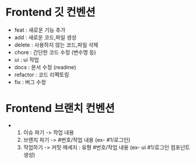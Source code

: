 # Frontend 깃 컨벤션

- feat : 새로운 기능 추가
- add : 새로운 코드,파일 생성 
- delete : 사용하지 않는 코드,파일 삭제 
- chore : 간단한 코드 수정 (변수명 등)
- ui : ui 작업
- docs : 문서 수정 (readme)
- refactor : 코드 리펙토링
- fix : 버그 수정

# Frontend 브랜치 컨벤션
- 1. 이슈 파기 -> 작업 내용
  3. 브랜치 파기 -> #번호/작업 내용 (ex- #1/로그인)
  4. 작업하기 -> 커밋 메세지 : 유형 #번호/작업 내용 (ex- ui #1/로그인 컴포넌트 생성)
